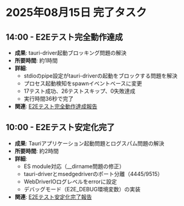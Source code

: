 # 2025年08月15日 完了タスク

## 14:00 - E2Eテスト完全動作達成
- **成果**: tauri-driver起動ブロッキング問題の解決
- **所要時間**: 約1時間
- **詳細**:
  - stdioのpipe設定がtauri-driverの起動をブロックする問題を解決
  - プロセス起動検知をspawnイベントベースに変更
  - 17テスト成功、26テストスキップ、0失敗達成
  - 実行時間36秒で完了
- **関連**: [E2Eテスト完全動作達成報告](../../progressReports/2025-08-15_e2e_test_full_success.md)

## 10:00 - E2Eテスト安定化完了
- **成果**: Tauriアプリケーション起動問題とログスパム問題の解決
- **所要時間**: 約2時間
- **詳細**:
  - ES module対応（__dirname問題の修正）
  - tauri-driverとmsedgedriverのポート分離（4445/9515）
  - WebDriverIOログレベルをerrorに設定
  - デバッグモード（E2E_DEBUG環境変数）の実装
- **関連**: [E2Eテスト安定化完了報告](../../progressReports/2025-08-15_e2e_test_complete.md)